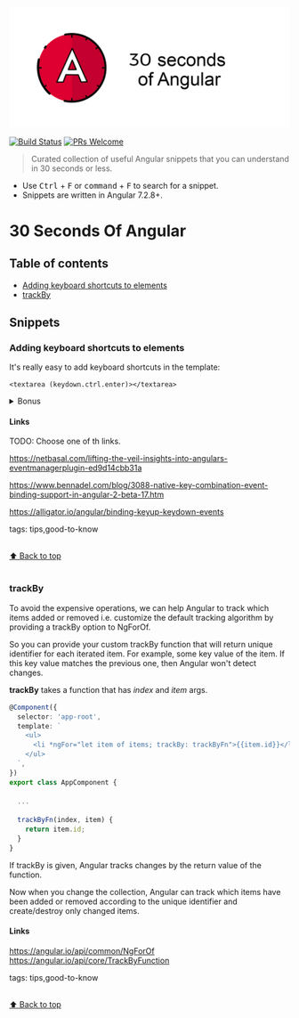 [![Logo 30 Seconds of Angular](/templates/logo.png)](https://github.com/nycJSorg/30-seconds-of-angular)


[![Build Status](https://travis-ci.com/nycJSorg/30-seconds-of-angular.svg?branch=master)](https://travis-ci.com/nycJSorg/30-seconds-of-angular) [![PRs Welcome](https://img.shields.io/badge/PRs-welcome-brightgreen.svg)](http://makeapullrequest.com)

> Curated collection of useful Angular snippets that you can understand in 30 seconds or less.



* Use <kbd>Ctrl</kbd> + <kbd>F</kbd> or <kbd>command</kbd> + <kbd>F</kbd> to search for a snippet.
* Snippets are written in Angular 7.2.8+.

# 30 Seconds Of Angular

## Table of contents

* [Adding keyboard shortcuts to elements](#Adding-keyboard-shortcuts-to-elements)
* [trackBy](#trackBy)

## Snippets
### Adding keyboard shortcuts to elements
It's really easy to add keyboard shortcuts in the template: 
```
<textarea (keydown.ctrl.enter)></textarea>
```

<details>
<summary>Bonus</summary>
```html
<input (keydown.enter)="...">
<input (keydown.a)="...">
<input (keydown.esc)="...">
<input (keydown.shift.esc)="...">
<input (keydown.control)="...">
<input (keydown.alt)="...">
<input (keydown.meta)="...">
<input (keydown.9)="...">
<input (keydown.tab)="...">
<input (keydown.backspace)="...">
<input (keydown.arrowup)="...">
<input (keydown.shift.arrowdown)="...">
<input (keydown.shift.control.z)="...">
<input (keydown.f4)="...">
```
</details>

#### Links
TODO: Choose one of th links.

https://netbasal.com/lifting-the-veil-insights-into-angulars-eventmanagerplugin-ed9d14cbb31a

https://www.bennadel.com/blog/3088-native-key-combination-event-binding-support-in-angular-2-beta-17.htm

https://alligator.io/angular/binding-keyup-keydown-events

tags: tips,good-to-know

<br>[⬆ Back to top](#table-of-contents)<br><br>
### trackBy
To avoid the expensive operations, we can help Angular to track which items added or removed i.e. customize the default tracking algorithm by providing a trackBy option to NgForOf.

So you can provide your custom trackBy function that will return unique identifier for each iterated item. 
For example, some key value of the item. If this key value matches the previous one, then Angular won't detect changes.

**trackBy** takes a function that has _index_ and _item_ args. 

```typescript
@Component({
  selector: 'app-root',
  template: `
    <ul>
      <li *ngFor="let item of items; trackBy: trackByFn">{{item.id}}</li>
    </ul>
  `,
})
export class AppComponent {
  
  ...
  
  trackByFn(index, item) {
    return item.id;
  }
}
```
If trackBy is given, Angular tracks changes by the return value of the function. 

Now when you change the collection, Angular can track which items have been added or removed according to the unique identifier and create/destroy only changed items.


#### Links
https://angular.io/api/common/NgForOf
https://angular.io/api/core/TrackByFunction

tags: tips,good-to-know

<br>[⬆ Back to top](#table-of-contents)<br><br>
